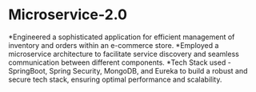 # Microservice-2.0

*Engineered a sophisticated application for efficient management of inventory and orders within an e-commerce store.
*Employed a microservice architecture to facilitate service discovery and seamless communication between different components.
*Tech Stack used - SpringBoot, Spring Security, MongoDB, and Eureka to build a robust and secure tech stack, ensuring optimal performance and scalability.

